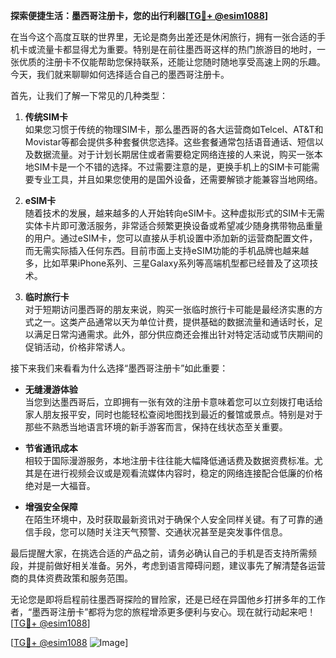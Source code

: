 **探索便捷生活：墨西哥注册卡，您的出行利器[[TG💪+ @esim1088](https://t.me/s/esim1088)]**

在当今这个高度互联的世界里，无论是商务出差还是休闲旅行，拥有一张合适的手机卡或流量卡都显得尤为重要。特别是在前往墨西哥这样的热门旅游目的地时，一张优质的注册卡不仅能帮助您保持联系，还能让您随时随地享受高速上网的乐趣。今天，我们就来聊聊如何选择适合自己的墨西哥注册卡。

首先，让我们了解一下常见的几种类型：

1. **传统SIM卡**  
   如果您习惯于传统的物理SIM卡，那么墨西哥的各大运营商如Telcel、AT&T和Movistar等都会提供多种套餐供您选择。这些套餐通常包括语音通话、短信以及数据流量。对于计划长期居住或者需要稳定网络连接的人来说，购买一张本地SIM卡是一个不错的选择。不过需要注意的是，更换手机上的SIM卡可能需要专业工具，并且如果您使用的是国外设备，还需要解锁才能兼容当地网络。

2. **eSIM卡**  
   随着技术的发展，越来越多的人开始转向eSIM卡。这种虚拟形式的SIM卡无需实体卡片即可激活服务，非常适合频繁更换设备或希望减少随身携带物品重量的用户。通过eSIM卡，您可以直接从手机设置中添加新的运营商配置文件，而无需实际插入任何东西。目前市面上支持eSIM功能的手机品牌也越来越多，比如苹果iPhone系列、三星Galaxy系列等高端机型都已经普及了这项技术。

3. **临时旅行卡**  
   对于短期访问墨西哥的朋友来说，购买一张临时旅行卡可能是最经济实惠的方式之一。这类产品通常以天为单位计费，提供基础的数据流量和通话时长，足以满足日常沟通需求。此外，部分供应商还会推出针对特定活动或节庆期间的促销活动，价格非常诱人。

接下来我们来看看为什么选择“墨西哥注册卡”如此重要：

- **无缝漫游体验**  
  当您到达墨西哥后，立即拥有一张有效的注册卡意味着您可以立刻拨打电话给家人朋友报平安，同时也能轻松查阅地图找到最近的餐馆或景点。特别是对于那些不熟悉当地语言环境的新手游客而言，保持在线状态至关重要。

- **节省通讯成本**  
  相较于国际漫游服务，本地注册卡往往能大幅降低通话费及数据资费标准。尤其是在进行视频会议或是观看流媒体内容时，稳定的网络连接配合低廉的价格绝对是一大福音。

- **增强安全保障**  
  在陌生环境中，及时获取最新资讯对于确保个人安全同样关键。有了可靠的通信手段，您可以随时关注天气预警、交通状况甚至是突发事件信息。

最后提醒大家，在挑选合适的产品之前，请务必确认自己的手机是否支持所需频段，并提前做好相关准备。另外，考虑到语言障碍问题，建议事先了解清楚各运营商的具体资费政策和服务范围。

无论您是即将启程前往墨西哥探险的冒险家，还是已经在异国他乡打拼多年的工作者，“墨西哥注册卡”都将为您的旅程增添更多便利与安心。现在就行动起来吧！[[TG💪+ @esim1088](https://t.me/s/esim1088)]

[[TG💪+ @esim1088](https://t.me/s/esim1088) ![Image](https://i.postimg.cc/4NQfJmqS/Snipaste-2025-05-13-00-14-12.png)]